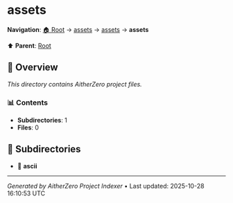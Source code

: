 # assets

**Navigation**: [🏠 Root](../index.md) → [assets](index.md) → [assets](index.md) → **assets**

⬆️ **Parent**: [Root](../index.md)

## 📖 Overview

*This directory contains AitherZero project files.*

### 📊 Contents

- **Subdirectories**: 1
- **Files**: 0

## 📁 Subdirectories

- 📂 **ascii**

---

*Generated by AitherZero Project Indexer* • Last updated: 2025-10-28 16:10:53 UTC

